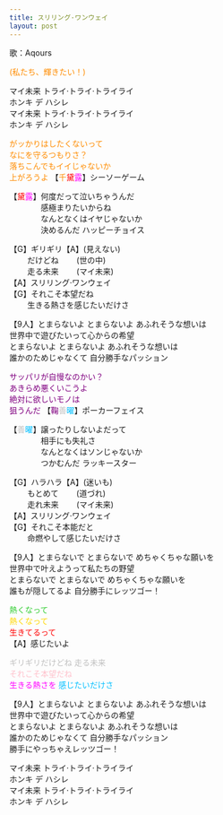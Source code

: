 ```yaml
---
title: スリリング·ワンウェイ
layout: post
---
```

歌：Aqours

<p><font color="darkorange">(私たち、輝きたい！)</font></p>

<p>マイ未来 トライ·トライ·トライライ<br />
ホンキ デ ハシレ<br />
マイ未来 トライ·トライ·トライライ<br />
ホンキ デ ハシレ</p>

<p><font color="darkorange">がッかりはしたくないって<br />
なにを守るつもりさ？<br />
落ちこんでもイイじゃないか<br />
上がろうよ</font> 【<font color="darkorange">千</font><font color="red">黛</font><font color="magenta">露</font>】シーソーゲーム</p>

<p>【<font color="red">黛</font><font color="magenta">露</font>】何度だって泣いちゃうんだ<br />
　　　　感極まりたいからね<br />
　　　　なんとなくはイヤじゃないか<br />
　　　　決めるんだ ハッピーチョイス</p>

<p>【G】ギリギリ【A】(見えない)<br />
　　  だけどね　　   (世の中)<br />
　　  走る未来　　   (マイ未来)<br />
【A】スリリング·ワンウェイ<br />
【G】それこそ本望だね<br />
　　  生きる熱さを感じたいだけさ</p>

<p>【9人】とまらないよ とまらないよ あふれそうな想いは<br />
世界中で遊びたいって心からの希望<br />
とまらないよ とまらないよ あふれそうな想いは<br />
誰かのためじゃなくて 自分勝手なパッション</p>

<p><font color="purple">サッパリが自慢なのかい？<br />
あきらめ悪くいこうよ<br />
絶対に欲しいモノは<br />
狙うんだ</font> 【<font color="purple">鞠</font><font color="silver">善</font><font color="deepskyblue">曜</font>】ポーカーフェイス</p>

<p>【<font color="silver">善</font><font color="deepskyblue">曜</font>】譲ったりしないよだって<br />
　　　　相手にも失礼さ<br />
　　　　なんとなくはソンじゃないか<br />
　　　　つかむんだ ラッキースター</p>

<p>【G】ハラハラ【A】(迷いも)<br />
　　  もとめて　　   (道づれ)<br />
　　  走れ未来　　   (マイ未来)<br />
【A】スリリング·ワンウェイ<br />
【G】それこそ本能だと<br />
　　  命燃やして感じたいだけさ</p>

<p>【9人】とまらないで とまらないで めちゃくちゃな願いを<br />
世界中で叶えようって私たちの野望<br />
とまらないで とまらないで めちゃくちゃな願いを<br />
誰もが隠してるよ 自分勝手にレッツゴー！</p>

<p><font color="limegreen">熱くなって</font><br />
<font color="gold">熱くなって</font><br />
<font color="red">生きてるって</font><br />
【A】感じたいよ</p>

<p><font color="silver">ギリギリだけどね 走る未来</font><br />
<font color="pink">それこそ本望だね</font><br />
<font color="magenta">生きる熱さを</font> <font color="deepskyblue">感じたいだけさ</font></p>

<p>【9人】とまらないよ とまらないよ あふれそうな想いは<br />
世界中で遊びたいって心からの希望<br />
とまらないよ とまらないよ あふれそうな想いは<br />
誰かのためじゃなくて 自分勝手なパッション<br />
勝手にやっちゃえレッツゴー！</p>

<p>マイ未来 トライ·トライ·トライライ<br />
ホンキ デ ハシレ<br />
マイ未来 トライ·トライ·トライライ<br />
ホンキ デ ハシレ</p>